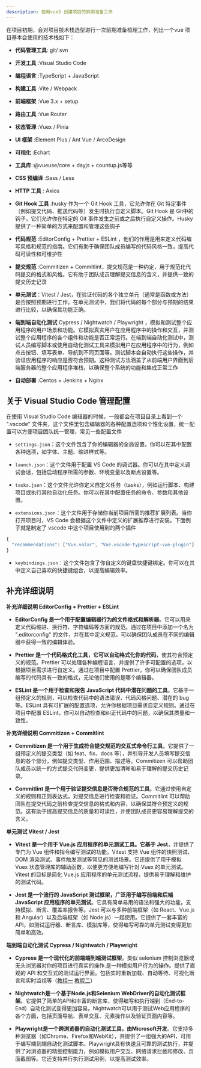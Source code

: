 ```yaml
---
description: 使用vue3 创建项目的前期准备工作
---
```


在项目初期，会对项目技术栈选型进行一次前期准备梳理工作，列出一个vue 项目基本会使用的技术栈如下：

* **代码管理工具**: git/ svn

* **开发工具** :Visual Studio Code

* **编程语言** :TypeScript  + JavaScript
  
* **构建工具** :Vite / Webpack
  
* **前端框架** :Vue 3.x + setup
  
* **路由工具** :Vue Router 
  
* **状态管理** :Vuex  / Pinia
  
* **UI 框架** :Element Plus / Ant Vue / ArcoDesign 
  
* **可视化** :Echart
  
* **工具库** :@vueuse/core + dayjs + countup.js等等
  
* **CSS 预编译** :Sass / Less
  
* **HTTP 工具** : Axios
  
* **Git Hook 工具** :husky 作为一个 Git Hook 工具，它允许你在 Git 特定事件（例如提交代码、推送代码等）发生时执行自定义脚本。Git Hook 是 Git中的钩子，它们允许你在特定的 Git 事件发生之前或之后执行自定义操作。Husky 提供了一种简单的方式来配置和管理这些钩子
  
* **代码规范** :EditorConfig + Prettier + ESLint ，他们的作用是用来定义代码编写风格和规范的指南。它们有助于确保团队成员编写的代码风格一致，提高代码可读性和可维护性
  
* **提交规范** :Commitizen + Commitlint，提交规范是一种约定，用于规范化代码提交的格式和风格。它有助于团队成员理解提交信息的含义，并提供一致的提交历史记录

* **单元测试**：Vitest / Jest，在验证代码的各个独立单元（通常是函数或方法）是否按照预期进行工作。在单元测试中，我们将代码的每个部分与预期的结果进行比较，以确保其功能正确。

* **端到端自动化测试**  Cypress / Nightwatch / Playwright ，模拟和测试整个应用程序的用户场景和功能。它模拟真实用户在应用程序中的操作和交互，并测试整个应用程序的各个组件和功能是否正常运行。在端到端自动化测试中，测试人员编写脚本或使用自动化测试工具来模拟用户在应用程序中的行为，例如点击按钮、填写表单、导航到不同页面等。测试脚本会自动执行这些操作，并验证应用程序的响应是否符合预期。这种测试方法涵盖了从前端用户界面到后端服务器的整个应用程序堆栈，以确保整个系统的功能和集成正常工作
  
* **自动部署** :Centos + Jenkins + Nginx


## 关于 Visual Studio Code 管理配置

在使用  Visual Studio Code 编辑器的时候，一般都会在项目目录上看到一个 ".vscode" 文件夹，这个文件里包含编辑器的各种配置选项和个性化设置，统一配置可以方便项目团队统一管理，常见一些配置文件

* `settings.json`：这个文件包含了你的编辑器的全局设置。你可以在其中配置各种选项，如字体、主题、缩进样式等。

* `launch.json`：这个文件用于配置 VS Code 的调试器。你可以在其中定义调试会话，包括启动程序所需的参数、环境变量以及断点设置等。

* `tasks.json`：这个文件允许你定义自定义任务（tasks），例如运行脚本、构建项目或执行其他自动化任务。你可以在其中配置任务的命令、参数和其他设置。

* `extensions.json`：这个文件用于存储你当前项目所需的推荐扩展列表。当你打开项目时，VS Code 会根据这个文件中定义的扩展推荐进行安装。下面例子就是制定了 vscode 中这个项目使用到的两个插件

~~~js
{
  "recommendations": ["Vue.volar", "Vue.vscode-typescript-vue-plugin"]
}
~~~

* `keybindings.json`：这个文件包含了你自定义的键盘快捷键绑定。你可以在其中定义自己喜欢的快捷键组合，以提高编辑效率。



## 补充详细说明


**补充详细说明  EditorConfig + Prettier + ESLint**

* **EditorConfig 是一个用于配置编辑器行为的文件格式和解析器**。它可以用来定义代码缩进、换行符、字符编码等方面的规范。通过在项目中添加一个名为 ".editorconfig" 的文件，并在其中定义规范，可以确保团队成员在不同的编辑器中获得一致的编辑体验。

* **Prettier 是一个代码格式化工具，它可以自动格式化你的代码**，使其符合预定义的规范。Prettier 可以处理各种编程语言，并提供了许多可配置的选项，以根据项目需求进行自定义。通过在项目中配置 Prettier，你可以确保团队成员编写的代码具有一致的格式，无论他们使用的是哪个编辑器。

* **ESLint 是一个用于检查和报告 JavaScript 代码中潜在问题的工具**。它基于一组预定义的规则，可以检查代码中的语法错误、代码风格问题、潜在的 bug 等。ESLint 具有可扩展的配置选项，允许你根据项目需求自定义规则。通过在项目中配置 ESLint，你可以自动检查和纠正代码中的问题，以确保其质量和一致性。

**补充详细说明  Commitizen + Commitlint**

* **Commitizen 是一个用于生成符合提交规范的交互式命令行工具**。它提供了一组预定义的提交类型（如 feat、fix、docs 等），并引导开发人员填写提交信息的各个部分，例如提交类型、作用范围、描述等。Commitizen 可以帮助团队成员以统一的方式提交代码变更，提供更加清晰和易于理解的提交历史记录。

* **Commitlint 是一个用于验证提交信息是否符合规范的工具**。它通过使用自定义的规则和正则表达式，对提交信息进行检查和验证。Commitlint 可以帮助团队在提交代码之前检查提交信息的格式和内容，以确保其符合预定义的规范。这有助于提高提交信息的质量和可读性，并使团队成员更容易理解提交的含义。

**单元测试 Vitest / Jest**

* **Vitest 是一个用于 Vue.js 应用程序的单元测试工具。它基于 Jest**，并提供了专门为 Vue 组件和指令编写测试的功能。Vitest 支持 Vue 组件的快照测试、DOM 渲染测试、事件触发测试等常见的测试场景。它还提供了用于模拟 Vuex 状态管理库的辅助函数，以便更方便地编写针对 Vuex 的单元测试。Vitest 的目标是简化 Vue.js 应用程序的单元测试流程，提供易于理解和维护的测试代码。

* **Jest 是一个流行的 JavaScript 测试框架，广泛用于编写前端和后端 JavaScript 应用程序的单元测试**。它具有简单易用的语法和强大的功能，支持模拟、断言、覆盖率报告等。Jest 可以与多种前端框架（如 React、Vue.js 和 Angular）以及后端框架（如 Node.js）一起使用。它提供了一套丰富的 API，如测试运行器、断言库、模拟库等，使得编写可靠的单元测试变得更加简单和高效。

**端到端自动化测试 Cypress / Nightwatch / Playwright** 

* **Cypress 是一个现代化的前端端到端测试框架**。类似 selenium 控制浏览器或无头浏览器对你的项目进行真实的操作.是一种模拟用户行为的操作。提供了直观的 API 和交互式的测试运行界面。包括实时重新加载、自动等待、可视化断言和实时监视等（[教程一](https://www.bilibili.com/video/BV14r4y1774N?p=3&vd_source=1e4d2f8cd0a4f142adfbc4bf47b6c113) [教程二](https://blog.csdn.net/dawei_yang000000/category_10594492.html)）

* **Nightwatch是一个基于Node.js和Selenium WebDriver的自动化测试框架**。它提供了简单的API和丰富的断言库，使得编写和执行端到（End-to-End）自动化测试变得更加容易。Nightwatch可以用于测试Web应用程序的各个方面，包括页面导航、表单交互、元素操作以及验证页面内容等。

* **Playwright是一个跨浏览器的自动化测试工具，由Microsoft开发**。它支持多种浏览器（如Chrome、Firefox和WebKit），并提供了一组强大的API，可用于编写端到端自动化测试脚本。Playwright具有快速且可靠的测试执行，并提供了对浏览器的精细控制能力，例如模拟用户交互、网络请求拦截和修改、页面截图等。它还支持并行执行测试用例，以提高测试效率。




